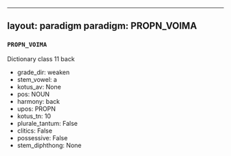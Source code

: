
---
layout: paradigm
paradigm: PROPN_VOIMA
---
### ` PROPN_VOIMA `

Dictionary class 11 back
* grade_dir: weaken
* stem_vowel: a
* kotus_av: None
* pos: NOUN
* harmony: back
* upos: PROPN
* kotus_tn: 10
* plurale_tantum: False
* clitics: False
* possessive: False
* stem_diphthong: None
